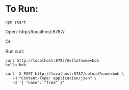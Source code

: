 # To Run:

```
npm start
```

Open: http://localhost:8787/

Or

Run curl:

```
curl http://localhost:8787/hello?name=bob
hello bob

curl -X POST http://localhost:8787/upload?name=bob \
   -H "Content-Type: application/json" \
   -d '{ "name": "fred" }'
```
